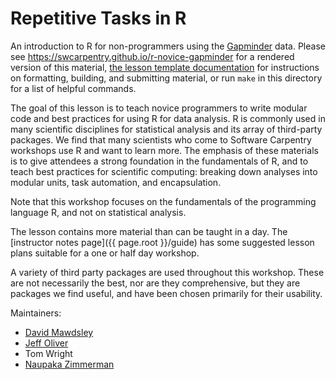 Repetitive Tasks in R
======================================

An introduction to R for non-programmers using the [Gapminder][gapminder] data.
Please see <https://swcarpentry.github.io/r-novice-gapminder> for a rendered version of this material,
[the lesson template documentation][lesson-example]
for instructions on formatting, building, and submitting material,
or run `make` in this directory for a list of helpful commands.

The goal of this lesson is to teach novice programmers to write modular code
and best practices for using R for data analysis. R is commonly used in many
scientific disciplines for statistical analysis and its array of third-party
packages. We find that many scientists who come to Software Carpentry workshops
use R and want to learn more. The emphasis of these materials is to give
attendees a strong foundation in the fundamentals of R, and to teach best
practices for scientific computing: breaking down analyses into modular units,
task automation, and encapsulation.

Note that this workshop focuses on the fundamentals of the programming
language R, and not on statistical analysis.

The lesson contains more material than can be taught in a day.  The [instructor notes page]({{ page.root }}/guide) has some suggested lesson plans suitable for a one or half day workshop.

A variety of third party packages are used throughout this workshop. These
are not necessarily the best, nor are they comprehensive, but they are 
packages we find useful, and have been chosen primarily for their 
usability.

Maintainers:

* [David Mawdsley][mawdsley_david]
* [Jeff Oliver][oliver_jeffrey]
* Tom Wright
* [Naupaka Zimmerman][zimmerman_naupaka]

[gapminder]: http://www.gapminder.org/
[lesson-example]: https://carpentries.github.io/lesson-example
[mawdsley_david]: https://carpentries.org/maintainers/#mawds
[oliver_jeffrey]: https://carpentries.org/maintainers/#jcoliver
[wright_tom]: https://software-carpentry.org/team/#wright_thomas
[zimmerman_naupaka]: https://carpentries.org/maintainers/#naupaka
